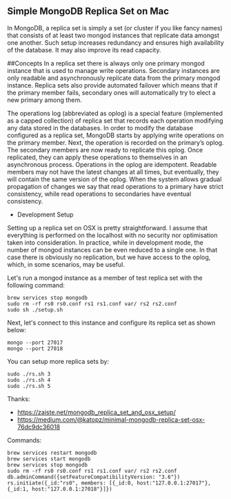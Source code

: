 Simple MongoDB Replica Set on Mac
---

In MongoDB, a replica set is simply a set (or cluster if you like fancy names) that consists of at least two mongod instances that replicate data amongst one another. Such setup increases redundancy and ensures high availability of the database. It may also improve its read capacity.

##Concepts
In a replica set there is always only one primary mongod instance that is used to manage write operations. Secondary instances are only readable and asynchronously replicate data from the primary mongod instance. Replica sets also provide automated failover which means that if the primary member fails, secondary ones will automatically try to elect a new primary among them.

The operations log (abbreviated as oplog) is a special feature (implemented as a capped collection) of replica set that records each operation modifying any data stored in the databases. In order to modify the database configured as a replica set, MongoDB starts by applying write operations on the primary member. Next, the operation is recorded on the primary’s oplog. The secondary members are now ready to replicate this oplog. Once replicated, they can apply these operations to themselves in an asynchronous process. Operations in the oplog are idempotent. Readable members may not have the latest changes at all times, but eventually, they will contain the same version of the oplog. When the system allows gradual propagation of changes we say that read operations to a primary have strict consistency, while read operations to secondaries have eventual consistency.

- Development Setup

Setting up a replica set on OSX is pretty straightforward. I assume that everything is performed on the localhost with no security nor optimisation taken into consideration. In practice, while in development mode, the number of mongod instances can be even reduced to a single one. In that case there is obviously no replication, but we have access to the oplog, which, in some scenarios, may be useful.

Let's run a mongod instance as a member of test replica set with the following command:

    
    brew services stop mongodb
    sudo rm -rf rs0 rs0.conf rs1 rs1.conf var/ rs2 rs2.conf
    sudo sh ./setup.sh

Next, let's connect to this instance and configure its replica set as shown below:

    mongo --port 27017
    mongo --port 27018

You can setup more replica sets by:
    
    sudo ./rs.sh 3
    sudo ./rs.sh 4
    sudo ./rs.sh 5


Thanks:

- https://zaiste.net/mongodb_replica_set_and_osx_setup/
- https://medium.com/@katopz/minimal-mongodb-replica-set-osx-76dc9dc36018


Commands:

    brew services restart mongodb
    brew services start mongodb
    brew services stop mongodb
    sudo rm -rf rs0 rs0.conf rs1 rs1.conf var/ rs2 rs2.conf
    db.adminCommand({setFeatureCompatibilityVersion: "3.6"})   
    rs.initiate({_id:"rs0", members: [{_id:0, host:"127.0.0.1:27017"}, {_id:1, host:"127.0.0.1:27018"}]})
     